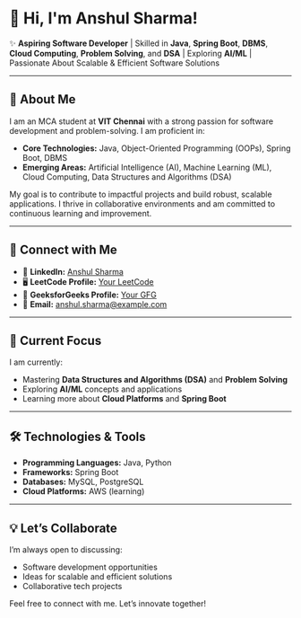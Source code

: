 # 👋 Hi, I'm Anshul Sharma!

✨ **Aspiring Software Developer** | Skilled in **Java**, **Spring Boot**, **DBMS**, **Cloud Computing**, **Problem Solving**, and **DSA** | Exploring **AI/ML** | Passionate About Scalable & Efficient Software Solutions  

---

## 🚀 About Me
I am an MCA student at **VIT Chennai** with a strong passion for software development and problem-solving. I am proficient in:
- **Core Technologies:** Java, Object-Oriented Programming (OOPs), Spring Boot, DBMS
- **Emerging Areas:** Artificial Intelligence (AI), Machine Learning (ML), Cloud Computing, Data Structures and Algorithms (DSA)

My goal is to contribute to impactful projects and build robust, scalable applications. I thrive in collaborative environments and am committed to continuous learning and improvement.

---

## 🔗 Connect with Me
- 💼 **LinkedIn:** [Anshul Sharma](https://www.linkedin.com/in/your-link)  
- 🖥️ **LeetCode Profile:** [Your LeetCode](#)  
- 📘 **GeeksforGeeks Profile:** [Your GFG](#)  
- 📧 **Email:** [anshul.sharma@example.com](mailto:anshul.sharma@example.com)  

---

## 🌱 Current Focus
I am currently:
- Mastering **Data Structures and Algorithms (DSA)** and **Problem Solving**
- Exploring **AI/ML** concepts and applications
- Learning more about **Cloud Platforms** and **Spring Boot**

---

## 🛠️ Technologies & Tools
- **Programming Languages:** Java, Python  
- **Frameworks:** Spring Boot  
- **Databases:** MySQL, PostgreSQL  
- **Cloud Platforms:** AWS (learning)  

---

## 💡 Let’s Collaborate
I’m always open to discussing:
- Software development opportunities
- Ideas for scalable and efficient solutions
- Collaborative tech projects

Feel free to connect with me. Let’s innovate together!

